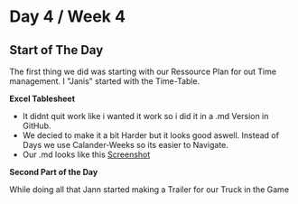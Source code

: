 # Day 4 / Week 4

## Start of The Day
The first thing we did was starting with our Ressource Plan for out Time management. I "Janis" started with the Time-Table.

**Excel Tablesheet** 
- It didnt quit work like i wanted it work so i did it in a .md Version in GitHub.
- We decied to make it a bit Harder but it looks good aswell. Instead of Days we use Calander-Weeks so its easier to Navigate.
- Our .md looks like this
[Screenshot](/99_Media/.md)

**Second Part of the Day** 

While doing all that Jann started making a Trailer for our Truck in the Game
